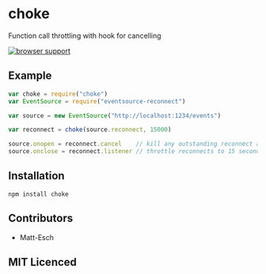 # choke

<!-- [![browser support][5]][6] -->

<!-- [![build status][1]][2] [![NPM version][7]][8] [![dependency status][3]][4] -->

Function call throttling with hook for cancelling

[![browser support](https://ci.testling.com/USER/PROJECT.png)](https://ci.testling.com/USER/PROJECT)

## Example

```js
var choke = require("choke")
var EventSource = require("eventsource-reconnect")

var source = new EventSource("http://localhost:1234/events")

var reconnect = choke(source.reconnect, 15000)

source.onopen = reconnect.cancel    // kill any outstanding reconnect attempts
source.onclose = reconnect.listener // throttle reconnects to 15 seconds
```

## Installation

`npm install choke`

## Contributors

 - Matt-Esch

## MIT Licenced

  [1]: https://secure.travis-ci.org/Matt-Esch/choke.png
  [2]: https://travis-ci.org/Matt-Esch/choke
  [3]: https://david-dm.org/Matt-Esch/choke.png
  [4]: https://david-dm.org/Matt-Esch/choke
  [5]: https://ci.testling.com/Matt-Esch/choke.png
  [6]: https://ci.testling.com/Matt-Esch/choke
  [7]: https://badge.fury.io/js/choke.png
  [8]: https://badge.fury.io/js/choke
